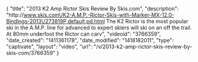 {
    "title": "2013 K2 Amp Rictor Skis Review By Skis.com",
    "description": "http:\/\/www.skis.com\/K2-A.M.P.-Rictor-Skis-with-Marker-MX-12.0-Bindings-2013\/273819P,default,pd.html  The K2 Rictor is the most popular ski in the A.M.P. line for advanced to expert skiers will ski on an off the trail. At 80mm underfoot the Rictor can carv",
    "videoid": "3766359",
    "date_created": "1411361178",
    "date_modified": "1418182011",
    "type": "captivate",
    "layout": "video",
    "url": "\/v\/2013-k2-amp-rictor-skis-review-by-skis-com\/3766359"
}